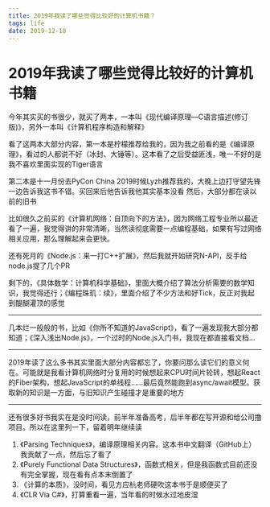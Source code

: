 ```yaml
---
title: 2019年我读了哪些觉得比较好的计算机书籍？
tags: life
date: 2019-12-18
---
```

# 2019年我读了哪些觉得比较好的计算机书籍

今年其实买的书很少，就买了两本，一本叫《现代编译原理—C语言描述(修订版)》，另外一本叫《计算机程序构造和解释》

看了这两本大部分内容，第一本是柠檬推荐给我的，因为我之前看的是《编译原理》，看过的人都说不好（冰封、大锤等）。这本看了之后受益匪浅，唯一不好的是我不喜欢里面实现的Tiger语言

第二本是十一月份去PyCon China 2019时候Lyzh推荐我的，大晚上边打守望先锋一边告诉我这书不错。买回来后他告诉我他其实基本没看
然后，大部分都在读以前的旧书

比如很久之前买的《计算机网络：自顶向下的方法》，因为网络工程专业所以最近看了一遍，我觉得讲的非常清晰，当然读彻底需要一点编程基础，如果有写过网络相关应用，那么理解起来会更快。

还有死月的《Node.js：来一打C++扩展》，然后我就开始研究N-API，反手给node.js提了几个PR

剩下的，《具体数学：计算机科学基础》，里面大概介绍了算法分析需要的数学知识，我觉得还行；《编程珠玑：续》，里面介绍了不少方法和好Tick，反正对我起到醍醐灌顶的感觉

- - - -

几本烂一般般的书，比如《你所不知道的JavaScript》，看了一遍发现我大部分都知道；《深入浅出Node.js》，一个过时的Node.js入门书，我现在都直接看文档…
- - - -
2019年读了这么多书其实里面大部分内容都忘了，你要问那么读它们的意义何在。可能就是我看计算机网络时分复用的时候想起来CPU时间片轮转，想起React的Fiber架构，想起JavaScript的单线程……最后竟然能跑到async/await模型。获取新的知识是一方面，与旧知识产生碰撞才是重要的地方

- - - -
还有很多好书我实在是没时间读，前半年准备高考，后半年都在写开源和给公司撸项目。所以在这里列一下，留着明年继续读

1. 《Parsing Techniques》，编译原理相关内容。这本书中文翻译（GitHub上）我贡献了一点，然后忘了看了
2. 《Purely Functional Data Structures》，函数式相关，但是我函数式目前还没有完全掌握，现在看有点本末倒置了
3. 《计算的本质》，没时间，看见方应杭老师硬吹这本书于是顺便买了
4. 《CLR Via C#》，打算重看一遍，当年看的时候水过地皮湿
